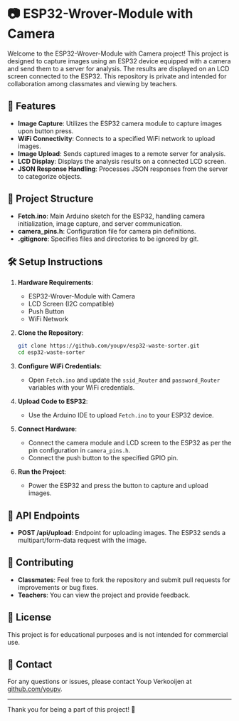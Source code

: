 # 📷 ESP32-Wrover-Module with Camera

Welcome to the ESP32-Wrover-Module with Camera project! This project is designed to capture images using an ESP32 device equipped with a camera and send them to a server for analysis. The results are displayed on an LCD screen connected to the ESP32. This repository is private and intended for collaboration among classmates and viewing by teachers.

## 🚀 Features

- **Image Capture**: Utilizes the ESP32 camera module to capture images upon button press.
- **WiFi Connectivity**: Connects to a specified WiFi network to upload images.
- **Image Upload**: Sends captured images to a remote server for analysis.
- **LCD Display**: Displays the analysis results on a connected LCD screen.
- **JSON Response Handling**: Processes JSON responses from the server to categorize objects.

## 📂 Project Structure

- **Fetch.ino**: Main Arduino sketch for the ESP32, handling camera initialization, image capture, and server communication.
- **camera_pins.h**: Configuration file for camera pin definitions.
- **.gitignore**: Specifies files and directories to be ignored by git.

## 🛠️ Setup Instructions

1. **Hardware Requirements**:
   - ESP32-Wrover-Module with Camera
   - LCD Screen (I2C compatible)
   - Push Button
   - WiFi Network

2. **Clone the Repository**:
   ```bash
   git clone https://github.com/youpv/esp32-waste-sorter.git
   cd esp32-waste-sorter
   ```

3. **Configure WiFi Credentials**:
   - Open `Fetch.ino` and update the `ssid_Router` and `password_Router` variables with your WiFi credentials.

4. **Upload Code to ESP32**:
   - Use the Arduino IDE to upload `Fetch.ino` to your ESP32 device.

5. **Connect Hardware**:
   - Connect the camera module and LCD screen to the ESP32 as per the pin configuration in `camera_pins.h`.
   - Connect the push button to the specified GPIO pin.

6. **Run the Project**:
   - Power the ESP32 and press the button to capture and upload images.

## 📡 API Endpoints

- **POST /api/upload**: Endpoint for uploading images. The ESP32 sends a multipart/form-data request with the image.

## 🤝 Contributing

- **Classmates**: Feel free to fork the repository and submit pull requests for improvements or bug fixes.
- **Teachers**: You can view the project and provide feedback.

## 📜 License

This project is for educational purposes and is not intended for commercial use.

## 📧 Contact

For any questions or issues, please contact Youp Verkooijen at [github.com/youpv](https://github.com/youpv).

---

Thank you for being a part of this project! 🎉
